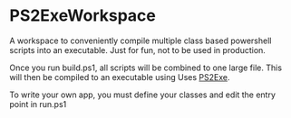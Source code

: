 # PS2ExeWorkspace
A workspace to conveniently compile multiple class based powershell scripts into an executable. Just for fun, not to be used in production.


Once you run build.ps1, all scripts will be combined to one large file. This will then be compiled to an executable using Uses [PS2Exe](https://gallery.technet.microsoft.com/scriptcenter/PS2EXE-GUI-Convert-e7cb69d5).

To write your own app, you must define your classes and edit the entry point in run.ps1
